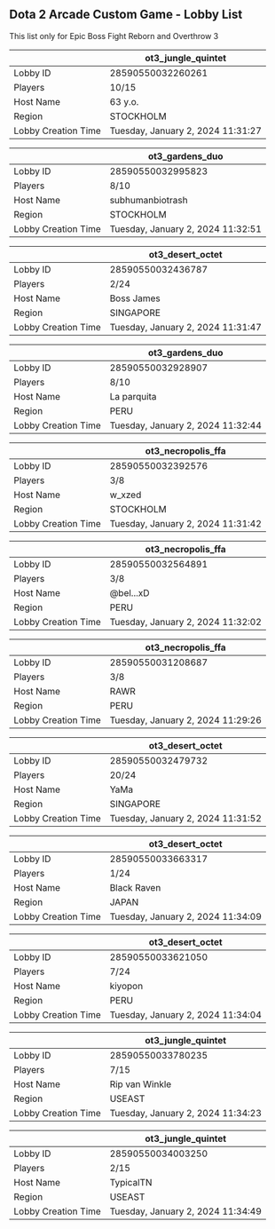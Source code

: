 ## Dota 2 Arcade Custom Game - Lobby List

This list only for Epic Boss Fight Reborn and Overthrow 3

|  | ot3_jungle_quintet |
| ------ | ------ |
| Lobby ID | 28590550032260261 |
| Players | 10/15 |
| Host Name | 63 y.o. |
| Region | STOCKHOLM |
| Lobby Creation Time | Tuesday, January 2, 2024 11:31:27 |


|  | ot3_gardens_duo |
| ------ | ------ |
| Lobby ID | 28590550032995823 |
| Players | 8/10 |
| Host Name | subhumanbiotrash |
| Region | STOCKHOLM |
| Lobby Creation Time | Tuesday, January 2, 2024 11:32:51 |


|  | ot3_desert_octet |
| ------ | ------ |
| Lobby ID | 28590550032436787 |
| Players | 2/24 |
| Host Name | Boss James |
| Region | SINGAPORE |
| Lobby Creation Time | Tuesday, January 2, 2024 11:31:47 |


|  | ot3_gardens_duo |
| ------ | ------ |
| Lobby ID | 28590550032928907 |
| Players | 8/10 |
| Host Name | La parquita |
| Region | PERU |
| Lobby Creation Time | Tuesday, January 2, 2024 11:32:44 |


|  | ot3_necropolis_ffa |
| ------ | ------ |
| Lobby ID | 28590550032392576 |
| Players | 3/8 |
| Host Name | w_xzed |
| Region | STOCKHOLM |
| Lobby Creation Time | Tuesday, January 2, 2024 11:31:42 |


|  | ot3_necropolis_ffa |
| ------ | ------ |
| Lobby ID | 28590550032564891 |
| Players | 3/8 |
| Host Name | @bel...xD |
| Region | PERU |
| Lobby Creation Time | Tuesday, January 2, 2024 11:32:02 |


|  | ot3_necropolis_ffa |
| ------ | ------ |
| Lobby ID | 28590550031208687 |
| Players | 3/8 |
| Host Name | RAWR |
| Region | PERU |
| Lobby Creation Time | Tuesday, January 2, 2024 11:29:26 |


|  | ot3_desert_octet |
| ------ | ------ |
| Lobby ID | 28590550032479732 |
| Players | 20/24 |
| Host Name | YaMa |
| Region | SINGAPORE |
| Lobby Creation Time | Tuesday, January 2, 2024 11:31:52 |


|  | ot3_desert_octet |
| ------ | ------ |
| Lobby ID | 28590550033663317 |
| Players | 1/24 |
| Host Name | Black Raven |
| Region | JAPAN |
| Lobby Creation Time | Tuesday, January 2, 2024 11:34:09 |


|  | ot3_desert_octet |
| ------ | ------ |
| Lobby ID | 28590550033621050 |
| Players | 7/24 |
| Host Name | kiyopon |
| Region | PERU |
| Lobby Creation Time | Tuesday, January 2, 2024 11:34:04 |


|  | ot3_jungle_quintet |
| ------ | ------ |
| Lobby ID | 28590550033780235 |
| Players | 7/15 |
| Host Name | Rip van Winkle |
| Region | USEAST |
| Lobby Creation Time | Tuesday, January 2, 2024 11:34:23 |


|  | ot3_jungle_quintet |
| ------ | ------ |
| Lobby ID | 28590550034003250 |
| Players | 2/15 |
| Host Name | TypicalTN |
| Region | USEAST |
| Lobby Creation Time | Tuesday, January 2, 2024 11:34:49 |


